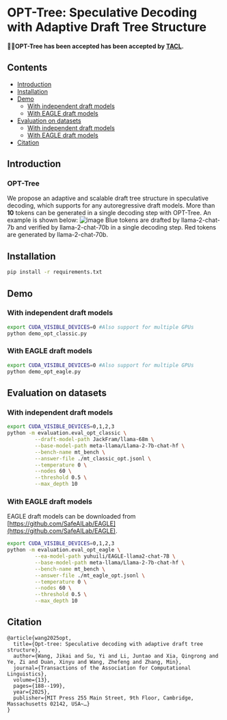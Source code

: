 # OPT-Tree: Speculative Decoding with Adaptive Draft Tree Structure
**🎉🎉OPT-Tree has been accepted has been accepted by [TACL](https://direct.mit.edu/tacl/article/doi/10.1162/tacl_a_00735/128189).**

## Contents
- [Introduction](#Introduction)
- [Installation](#installation)
- [Demo](#Demo)
  - [With independent draft models](#With-independent-draft-models)
  - [With EAGLE draft models](#With-EAGLE-draft-models)
- [Evaluation on datasets](#Evaluation-on-datasets)
  - [With independent draft models](#With-independent-draft-models)
  - [With EAGLE draft models](#With-EAGLE-draft-models)
- [Citation](#citation)

## Introduction
### OPT-Tree
We propose an adaptive and scalable draft tree structure in speculative decoding, which supports for any autoregressive draft models. More than **10** tokens can be generated in a single decoding step with OPT-Tree.
An example is shown below:
![image](https://github.com/Jikai0Wang/OPT-Tree/blob/main/case.png)
Blue tokens are drafted by llama-2-chat-7b and verified by llama-2-chat-70b in a single decoding step. Red tokens are generated by llama-2-chat-70b.

## Installation
```bash
pip install -r requirements.txt
```

## Demo
### With independent draft models
```bash
export CUDA_VISIBLE_DEVICES=0 #Also support for multiple GPUs
python demo_opt_classic.py
```
### With EAGLE draft models
```bash
export CUDA_VISIBLE_DEVICES=0 #Also support for multiple GPUs
python demo_opt_eagle.py
```

## Evaluation on datasets
### With independent draft models
```bash
export CUDA_VISIBLE_DEVICES=0,1,2,3
python -m evaluation.eval_opt_classic \
		 --draft-model-path JackFram/llama-68m \
		 --base-model-path meta-llama/Llama-2-7b-chat-hf \
		 --bench-name mt_bench \
		 --answer-file ./mt_classic_opt.jsonl \
		 --temperature 0 \
		 --nodes 60 \
		 --threshold 0.5 \
		 --max_depth 10
```
### With EAGLE draft models
EAGLE draft models can be downloaded from [https://github.com/SafeAILab/EAGLE](https://github.com/SafeAILab/EAGLE).
```bash
export CUDA_VISIBLE_DEVICES=0,1,2,3
python -m evaluation.eval_opt_eagle \
		 --ea-model-path yuhuili/EAGLE-llama2-chat-7B \
		 --base-model-path meta-llama/Llama-2-7b-chat-hf \
		 --bench-name mt_bench \
		 --answer-file ./mt_eagle_opt.jsonl \
		 --temperature 0 \
		 --nodes 60 \
		 --threshold 0.5 \
		 --max_depth 10
```

## Citation
```
@article{wang2025opt,
  title={Opt-tree: Speculative decoding with adaptive draft tree structure},
  author={Wang, Jikai and Su, Yi and Li, Juntao and Xia, Qingrong and Ye, Zi and Duan, Xinyu and Wang, Zhefeng and Zhang, Min},
  journal={Transactions of the Association for Computational Linguistics},
  volume={13},
  pages={188--199},
  year={2025},
  publisher={MIT Press 255 Main Street, 9th Floor, Cambridge, Massachusetts 02142, USA~…}
}
```
